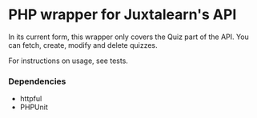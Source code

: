 # PHP wrapper for Juxtalearn's API

In its current form, this wrapper only covers the Quiz part of the API. You can fetch, create, modify and delete quizzes. 

For instructions on usage, see tests.

### Dependencies
* httpful
* PHPUnit